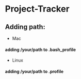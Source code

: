 # Project-Tracker
## Adding path:
- Mac
#### adding /your/path to .bash_profile
- Linux
#### adding /your/path to .profile

